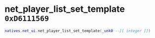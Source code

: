 # net_player_list_set_template `0xD6111569`

```lua
natives.net_ui.net_player_list_set_template(_unk0 --[[ integer ]])
```